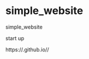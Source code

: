 # simple_website
simple_website


start up


https://<your-username>.github.io/<repository-name>/

	